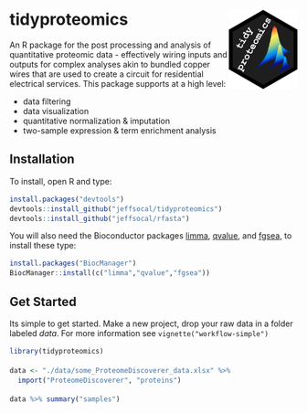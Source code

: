 # tidyproteomics <a href=''><img src='man/figures/logo.png' align="right" height="139" /></a>

An R package for the post processing and analysis of quantitative
proteomic data - effectively wiring inputs and outputs for complex
analyses akin to bundled copper wires that are used to create a circuit
for residential electrical services. This package supports at a high
level:

-   data filtering
-   data visualization
-   quantitative normalization & imputation
-   two-sample expression & term enrichment analysis

## Installation

To install, open R and type:

``` r
install.packages("devtools")
devtools::install_github("jeffsocal/tidyproteomics")
devtools::install_github("jeffsocal/rfasta")
```

You will also need the Bioconductor packages
[limma](https://bioconductor.org/packages/release/bioc/html/limma.html),
[qvalue](https://bioconductor.org/packages/release/bioc/html/qvalue.html),
and
[fgsea](https://bioconductor.org/packages/release/bioc/html/fgsea.html),
to install these type:

``` r
install.packages("BiocManager")
BiocManager::install(c("limma","qvalue","fgsea"))
```

## Get Started

Its simple to get started. Make a new project, drop your raw data in a
folder labeled *data*. For more information see
`vignette("workflow-simple")`

``` r
library(tidyproteomics)

data <- "./data/some_ProteomeDiscoverer_data.xlsx" %>%
  import("ProteomeDiscoverer", "proteins")
  
data %>% summary("samples")
```
